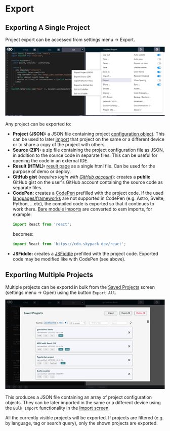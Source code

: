 # Export

## Exporting A Single Project

Project export can be accessed from settings menu → Export.

![LiveCodes Export](../../static/img/screenshots/export.jpg)

Any project can be exported to:

- **Project (JSON):** a JSON file containing project [configuration object](../configuration/configuration-object.md). This can be used to later [import](./import.md) that project on the same or a different device or to share a copy of the project with others.
- **Source (ZIP):** a zip file containing the project configuration file as JSON, in addition to the source code in separate files. This can be useful for opening the code in an external IDE.
- **Result (HTML):** [result page](./result.md) as a single html file. Can be used for the purpose of demo or deploy.
- **GitHub gist** (_requires login with [GitHub account](./github-integration.md)_): creates a **public** GitHub gist on the user's GitHub account containing the source code as separate files.
- **CodePen:** creates a [CodePen](https://codepen.io/) prefilled with the project code. If the used [languages/frameworks](./../languages/index.md) are not supported in CodePen (e.g. Astro, Svelte, Python, ...etc), the compiled code is exported so that it continues to work there. [Bare module imports](./npm-modules.md) are converted to esm imports, for example:
  ```js
  import React from 'react';
  ```
  becomes:
  ```js
  import React from 'https://cdn.skypack.dev/react';
  ```
- **JSFiddle:** creates a [JSFiddle](https://jsfiddle.net/) prefilled with the project code. Exported code may be modified like with CodePen (see above).

## Exporting Multiple Projects

Multiple projects can be exportd in bulk from the [Saved Projects](./projects.md) screen (settings menu → Open) using the button `Export All`.

![saved projects](../../static/img/screenshots/saved-projects.jpg)

This produces a JSON file containing an array of project configuration objects. They can be later imported in the same or a different device using the `Bulk Import` functionality in the [Import screen](./import.md).

All the currently visible projects will be exported. If projects are filtered (e.g. by language, tag or search query), only the shown projects are exported.
